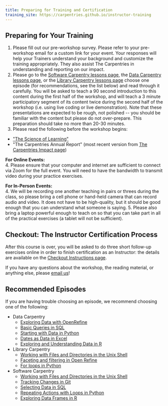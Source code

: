 ```yaml
---
title: Preparing for Training and Certification
training_site: https://carpentries.github.io/instructor-training
---
```


## Preparing for Your Training

1. Please fill out our pre-workshop survey. Please refer to your pre-workshop email
  for a custom link for your event. Your responses will help your Trainers understand
  your background and customize the training appropriately. They also assist The Carpentries
  in understanding and reporting on our impact.
2. Please go to the [Software Carpentry lessons page](https://software-carpentry.org/lessons/),
  the [Data Carpentry lessons page](https://datacarpentry.org/lessons/), or the
  [Library Carpentry lessons page](https://librarycarpentry.org/lessons/) choose one episode
  (for recommendations, see the list below) and read through it carefully.
  You will be asked to teach a 90 second introduction to this content during
  the first half of the workshop, and will teach a 3 minute participatory segment
  of its content twice during the second half of the workshop (i.e. using live coding or live demonstration). Note that these
  presentations are expected to be rough, not polished -- you should be familiar
  with the content but please do not over-prepare. This preparation should take no more than 20-30 minutes.
3. Please read the following before the workshop begins:

- ["The Science of Learning"](./files/papers/science-of-learning-2015.pdf)
- "The Carpentries Annual Report" (most recent version from [The Carpentries Impact page](https://carpentries.org/about-us/impact/))

**For Online Events:**  
4\. Please ensure that your computer and internet are sufficient to connect via Zoom
for the full event. You will need to have the bandwidth to transmit video during your practice exercises.

**For In-Person Events:**  
4\. We will be recording one another teaching in pairs or threes during the class,
so please bring a cell phone or hand-held camera that can record audio and video.
It does not have to be high-quality, but it should be good enough that you can understand what someone is saying.
5\. Please also bring a laptop powerful enough to teach on so that you can take part
in all of the practical exercises (a tablet will not be sufficient).

## Checkout: The Instructor Certification Process

After this course is over, you will be asked to do three short follow-up exercises online
in order to finish certification as an Instructor: the details are available on the [Checkout Instructions page](checkout.md).

If you have any questions about the workshop, the reading material, or anything else, please [email us](mailto:instructor.training@carpentries.org)!

## Recommended Episodes

If you are having trouble choosing an episode, we recommend choosing one of the following:

 - Data Carpentry   
    - [Exploring Data with OpenRefine](https://datacarpentry.org/OpenRefine-ecology-lesson/03-exploring-data.html)
    - [Basic Queries in SQL](https://datacarpentry.org/sql-ecology-lesson/01-sql-basic-queries.html)
    - [Starting with Data in Python](https://datacarpentry.org/python-ecology-lesson/02-starting-with-data.html)
    - [Dates as Data in Excel](https://datacarpentry.org/spreadsheet-ecology-lesson/03-dates-as-data.html)
    - [Exploring and Understanding Data in R](https://datacarpentry.org/R-ecology-lesson/how-r-thinks-about-data.html)
  - Library Carpentry    
    - [Working with Files and Directories in the Unix Shell](https://librarycarpentry.github.io/lc-shell/03-working-with-files-and-folders.html)
    - [Faceting and filtering in Open Refine](https://librarycarpentry.github.io/lc-open-refine/04-faceting-and-filtering.html)
    - [For loops in Python](https://librarycarpentry.github.io/lc-python-intro/12-for-loops.html)
  - Software Carpentry    
    - [Working with Files and Directories in the Unix Shell](https://swcarpentry.github.io/shell-novice/03-create.html)
    - [Tracking Changes in Git](https://swcarpentry.github.io/git-novice/04-changes.html)
    - [Selecting Data in SQL](https://swcarpentry.github.io/sql-novice-survey/01-select.html)
    - [Repeating Actions with Loops in Python](https://swcarpentry.github.io/python-novice-inflammation/05-loop.html)
    - [Exploring Data Frames in R](https://swcarpentry.github.io/r-novice-gapminder/05-data-structures-part2.html)


